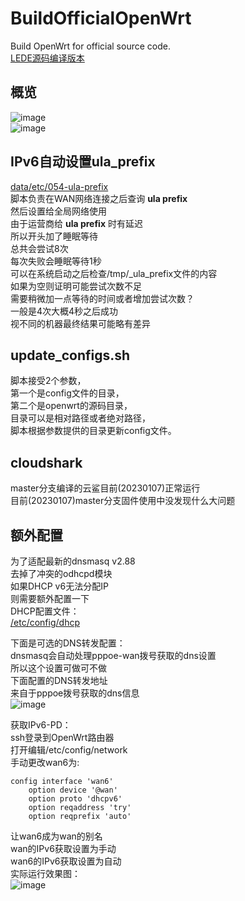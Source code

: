 # BuildOfficialOpenWrt

Build OpenWrt for official source code.  
[LEDE源码编译版本](https://github.com/ecrasy/BuildOpenWrt)  

## 概览 
![image](https://github.com/ecrasy/BuildOfficialOpenWrt/blob/main/pics/config.jpg)  
![image](https://github.com/ecrasy/BuildOfficialOpenWrt/blob/main/pics/network.jpg)  

## IPv6自动设置ula_prefix
[data/etc/054-ula-prefix](https://github.com/ecrasy/BuildOfficialOpenWrt/blob/main/data/etc/054-ula-prefix)  
脚本负责在WAN网络连接之后查询 **ula prefix**  
然后设置给全局网络使用  
由于运营商给 **ula prefix** 时有延迟  
所以开头加了睡眠等待  
总共会尝试8次  
每次失败会睡眠等待1秒  
可以在系统启动之后检查/tmp/_ula_prefix文件的内容  
如果为空则证明可能尝试次数不足  
需要稍微加一点等待的时间或者增加尝试次数？  
一般是4次大概4秒之后成功  
视不同的机器最终结果可能略有差异  

## update_configs.sh
脚本接受2个参数，  
第一个是config文件的目录，  
第二个是openwrt的源码目录，  
目录可以是相对路径或者绝对路径，  
脚本根据参数提供的目录更新config文件。

## cloudshark 
master分支编译的云鲨目前(20230107)正常运行  
目前(20230107)master分支固件使用中没发现什么大问题

## 额外配置  
为了适配最新的dnsmasq v2.88  
去掉了冲突的odhcpd模块  
如果DHCP v6无法分配IP  
则需要额外配置一下  
DHCP配置文件：  
[/etc/config/dhcp](https://github.com/ecrasy/BuildOfficialOpenWrt/blob/main/wiki/dhcp)  

下面是可选的DNS转发配置：  
dnsmasq会自动处理pppoe-wan拨号获取的dns设置  
所以这个设置可做可不做  
下面配置的DNS转发地址  
来自于pppoe拨号获取的dns信息  
![image](https://github.com/ecrasy/BuildOfficialOpenWrt/blob/main/wiki/DHCP.jpg)  

获取IPv6-PD：  
ssh登录到OpenWrt路由器  
打开编辑/etc/config/network  
手动更改wan6为:  
```
config interface 'wan6'
	option device '@wan'
	option proto 'dhcpv6'
	option reqaddress 'try'
	option reqprefix 'auto'
```  
让wan6成为wan的别名  
wan的IPv6获取设置为手动  
wan6的IPv6获取设置为自动  
实际运行效果图：  
![image](https://github.com/ecrasy/BuildOfficialOpenWrt/blob/main/wiki/network.jpg)  

